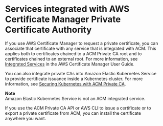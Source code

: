 # Services integrated with AWS Certificate Manager Private Certificate Authority<a name="PcaIntegratedServices"></a>

If you use AWS Certificate Manager to request a private certificate, you can associate that certificate with any service that is integrated with ACM\. This applies both to certificates chained to a ACM Private CA root and to certificates chained to an external root\. For more information, see [Integrated Services](https://docs.aws.amazon.com/acm/latest/userguide/acm-services.html) in the AWS Certificate Manager User Guide\. 

You can also integrate private CAs into Amazon Elastic Kubernetes Service to provide certificate issuance inside a Kubernetes cluster\. For more information, see [Securing Kubernetes with ACM Private CA](PcaKubernetes.md)\.

**Note**  
Amazon Elastic Kubernetes Service is not an ACM integrated service\.

If you use the ACM Private CA API or AWS CLI to issue a certificate or to export a private certificate from ACM, you can install the certificate anywhere you want\. 